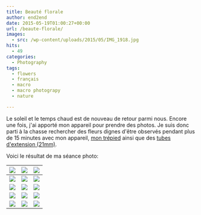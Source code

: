 ```yaml
---
title: Beauté florale
author: end2end
date: 2015-05-19T01:00:27+00:00
url: /beaute-florale/
images:
  - src: /wp-content/uploads/2015/05/IMG_1918.jpg
hits:
  - 49
categories:
  - Photography
tags:
  - flowers
  - français
  - macro
  - macro photograpy
  - nature

---
```


Le soleil et le temps chaud est de nouveau de retour parmi nous. Encore une fois, j'ai apporté mon appareil pour prendre des photos. Je suis donc parti à la chasse rechercher des fleurs dignes d'être observés pendant plus de 15 minutes avec mon appareil, [mon trépied](/wp-content/uploads/2015/02/Manfrotto-190XPROB-Tripod-with-3D-Head-804RC2.jpg "Manfrotto  190XPROB Tripod with 3D Head 804RC2") ainsi que des [tubes d'extension (21mm)](/wp-content/uploads/2015/02/Aputure-AF-Macro-Extension-Tube-for-Canon-EOS-EF-EF-S-Lens-Mount.jpg "Aputure AF Macro Extension Tube for Canon EOS EF EF-S Lens Mount"). 

Voici le résultat de ma séance photo:

| [![](/wp-content/uploads/2015/05/IMG_1912_e2ez-200x300.jpg)](https://www.flickr.com/photos/154618444@N05/36828749754/in/album-72157686753632301/) | [![](/wp-content/uploads/2015/05/IMG_1918_e2ez-300x200.jpg)](https://www.flickr.com/photos/154618444@N05/23686328968/in/album-72157686753632301/) | [![](/wp-content/uploads/2015/05/IMG_1955_e2ez-300x200.jpg)](https://www.flickr.com/photos/154618444@N05/36828746834/in/album-72157686753632301/) |
|---|---|---|
| [![](/wp-content/uploads/2015/05/IMG_1966_e2ez-200x300.jpg)](https://www.flickr.com/photos/154618444@N05/37280088300/in/album-72157686753632301/) | [![](/wp-content/uploads/2015/05/IMG_1979_e2ez-300x200.jpg)](https://www.flickr.com/photos/154618444@N05/37507458122/in/album-72157686753632301/) | [![](/wp-content/uploads/2015/05/IMG_1987_e2ez-300x200.jpg)](https://www.flickr.com/photos/154618444@N05/36869051323/in/album-72157686753632301/) |
| [![](/wp-content/uploads/2015/05/IMG_1989_e2ez-300x200.jpg)](https://www.flickr.com/photos/154618444@N05/37280085160/in/album-72157686753632301/) | [![](/wp-content/uploads/2015/05/IMG_1998_e2ez-200x300.jpg)](https://www.flickr.com/photos/154618444@N05/36869050073/in/album-72157686753632301/) | [![](/wp-content/uploads/2015/05/IMG_2009_e2ez-300x200.jpg)](https://www.flickr.com/photos/154618444@N05/37280083240/in/album-72157686753632301/) |
| [![](/wp-content/uploads/2015/05/IMG_2015_e2ez-300x200.jpg)](https://www.flickr.com/photos/154618444@N05/36869048603/in/album-72157686753632301/) | [![](/wp-content/uploads/2015/05/IMG_2028_e2ez-300x200.jpg)](https://www.flickr.com/photos/154618444@N05/37280080560/in/album-72157686753632301/) | [![](/wp-content/uploads/2015/05/IMG_2043_e2ez-300x200.jpg)](https://www.flickr.com/photos/154618444@N05/36869047263/in/album-72157686753632301/) |
| [![](/wp-content/uploads/2015/05/IMG_2118_e2ez-300x200.jpg)](https://www.flickr.com/photos/154618444@N05/37538527571/in/album-72157686753632301/) | [![](/wp-content/uploads/2015/05/IMG_2124_e2ez-200x300.jpg)](https://www.flickr.com/photos/154618444@N05/37538526721/in/album-72157686753632301/) | [![](/wp-content/uploads/2015/05/IMG_2139_e2ez-300x200.jpg)](https://www.flickr.com/photos/154618444@N05/23686330148/in/album-72157686753632301/) |